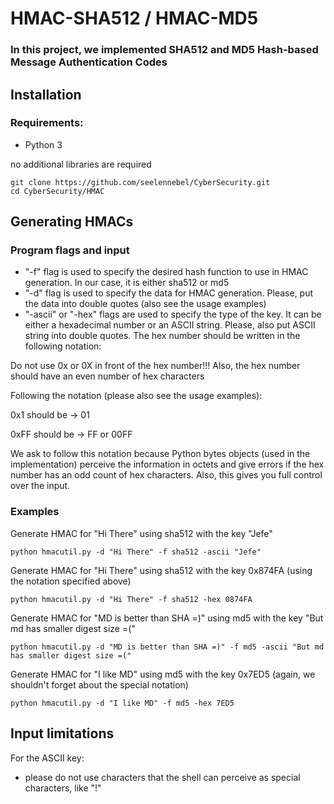 # HMAC-SHA512 / HMAC-MD5
### In this project, we implemented SHA512 and MD5 Hash-based Message Authentication Codes

## Installation
### Requirements:
- Python 3

no additional libraries are required

```
git clone https://github.com/seelennebel/CyberSecurity.git
cd CyberSecurity/HMAC
```

## Generating HMACs
### Program flags and input
- "-f" flag is used to specify the desired hash function to use in HMAC generation. In our case, it is either sha512 or md5
- "-d" flag is used to specify the data for HMAC generation. Please, put the data into double quotes (also see the usage examples)
- "-ascii" or "-hex" flags are used to specify the type of the key. It can be either a hexadecimal number or an ASCII string. Please, also put ASCII string into double quotes. The hex number should be written in the following notation:

Do not use 0x or 0X in front of the hex number!!! Also, the hex number should have an even number of hex characters

Following the notation (please also see the usage examples):

0x1 should be -> 01

0xFF should be -> FF or 00FF

We ask to follow this notation because Python bytes objects (used in the implementation) perceive the information in octets and give errors if the hex number has an odd count of hex characters. Also, this gives you full control over the input.

### Examples
Generate HMAC for "Hi There" using sha512 with the key "Jefe"
```
python hmacutil.py -d "Hi There" -f sha512 -ascii "Jefe"
```

Generate HMAC for "Hi There" using sha512 with the key 0x874FA (using the notation specified above)
```
python hmacutil.py -d "Hi There" -f sha512 -hex 0874FA 
```

Generate HMAC for "MD is better than SHA =)" using md5 with the key "But md has smaller digest size =(" 
```
python hmacutil.py -d "MD is better than SHA =)" -f md5 -ascii "But md has smaller digest size =("
```

Generate HMAC for "I like MD" using md5 with the key 0x7ED5 (again, we shouldn't forget about the special notation)
```
python hmacutil.py -d "I like MD" -f md5 -hex 7ED5   
```

## Input limitations

For the ASCII key:
- please do not use characters that the shell can perceive as special characters, like "!"
